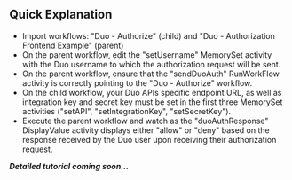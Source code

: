 <h2>Quick Explanation</h2>
<ul>
  <li>Import workflows: "Duo - Authorize" (child) and "Duo - Authorization Frontend Example" (parent)</li>
  <li>On the parent workflow, edit the "setUsername" MemorySet activity with the Duo username to which the authorization request will be sent.</li>
  <li>On the parent workflow, ensure that the "sendDuoAuth" RunWorkFlow activity is correctly pointing to the "Duo - Authorize" workflow.</li>
  <li>On the child workflow, your Duo APIs specific endpoint URL, as well as integration key and secret key must be set in the first three MemorySet activities ("setAPI", "setIntegrationKey", "setSecretKey").
  <li>Execute the parent workflow and watch as the "duoAuthResponse" DisplayValue activity displays either "allow" or "deny" based on the response received by the Duo user upon receiving their authorization request.</li>
</ul>

<b><i>Detailed tutorial coming soon...</i></b>
